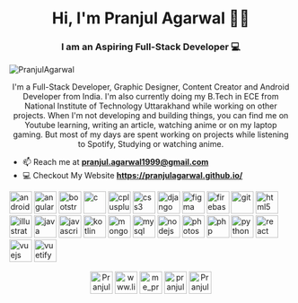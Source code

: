 <link rel=”stylesheet” href="anime.css">
<h1 align="center"> Hi, I'm Pranjul Agarwal 👋🤓</h1>
<h3 align="center"> I am an Aspiring Full-Stack Developer 💻</h3>
<p align="left"> <img src="https://komarev.com/ghpvc/?username=PranjulAgarwal" alt="PranjulAgarwal" /> </p>

<p align="center">I'm a Full-Stack Developer, Graphic Designer, Content Creator and Android Developer from India.
I'm also currently doing my B.Tech in ECE from National Institute of Technology Uttarakhand while working on other projects.
When I'm not developing and building things, you can find me on Youtube learning, writing an article, watching anime or on my laptop gaming. But most of my days are spent working on projects while listening to Spotify, Studying or watching anime.</p>

- 📫 Reach me at [**pranjul.agarwal1999@gmail.com**](https://mail.google.com/mail/?view=cm&fs=1&to=pranjul.agarwal1999@gmail.comtarget="_blank")
- 💻 Checkout My Website **https://pranjulagarwal.github.io/**

<p align="left">
<img class="zoom"  src="https://devicons.github.io/devicon/devicon.git/icons/android/android-original-wordmark.svg" alt="android" width="40" height="40"/>
<img class="zoom"  src="https://devicon.dev/devicon.git/icons/angularjs/angularjs-original-wordmark.svg" alt="angularjs" width="40" height="40"/>
<img class="zoom"  src="https://devicons.github.io/devicon/devicon.git/icons/bootstrap/bootstrap-plain.svg" alt="bootstrap" width="40" height="40"/> 
<img class="zoom"  src="https://devicons.github.io/devicon/devicon.git/icons/c/c-original.svg" alt="c" width="40" height="40"/> 
<img class="zoom"  src="https://devicons.github.io/devicon/devicon.git/icons/cplusplus/cplusplus-original.svg" alt="cplusplus" width="40" height="40"/> 
<img class="zoom"  src="https://devicons.github.io/devicon/devicon.git/icons/css3/css3-original-wordmark.svg" alt="css3" width="40" height="40"/> 
<img class="zoom"  src="https://devicons.github.io/devicon/devicon.git/icons/django/django-original.svg" alt="django" width="40" height="40"/> 
<img class="zoom"  src="https://www.vectorlogo.zone/logos/figma/figma-icon.svg" alt="figma" width="40" height="40"/> 
<img class="zoom"  src="https://www.vectorlogo.zone/logos/firebase/firebase-icon.svg" alt="firebase" width="40" height="40"/> 
<img class="zoom"  src="https://www.vectorlogo.zone/logos/git-scm/git-scm-icon.svg" alt="git" width="40" height="40"/> 
<img class="zoom"  src="https://devicons.github.io/devicon/devicon.git/icons/html5/html5-original-wordmark.svg" alt="html5" width="40" height="40"/> 
<img class="zoom"  src="https://www.vectorlogo.zone/logos/adobe_illustrator/adobe_illustrator-icon.svg" alt="illustrator" width="40" height="40"/> 
<img class="zoom"  src="https://devicons.github.io/devicon/devicon.git/icons/java/java-original-wordmark.svg" alt="java" width="40" height="40"/> 
<img class="zoom"  src="https://devicons.github.io/devicon/devicon.git/icons/javascript/javascript-original.svg" alt="javascript" width="40" height="40"/> 
<img class="zoom"  src="https://www.vectorlogo.zone/logos/kotlinlang/kotlinlang-icon.svg" alt="kotlin" width="40" height="40"/> 
<img class="zoom"  src="https://devicons.github.io/devicon/devicon.git/icons/mongodb/mongodb-original-wordmark.svg" alt="mongodb" width="40" height="40"/> 
<img class="zoom"  src="https://devicons.github.io/devicon/devicon.git/icons/mysql/mysql-original-wordmark.svg" alt="mysql" width="40" height="40"/> 
<img class="zoom"  src="https://devicons.github.io/devicon/devicon.git/icons/nodejs/nodejs-original-wordmark.svg" alt="nodejs" width="40" height="40"/> 
<img class="zoom"  src="https://devicons.github.io/devicon/devicon.git/icons/photoshop/photoshop-plain.svg" alt="photoshop" width="40" height="40"/> 
<img class="zoom"  src="https://devicons.github.io/devicon/devicon.git/icons/php/php-original.svg" alt="php" width="40" height="40"/> 
<img class="zoom"  src="https://devicons.github.io/devicon/devicon.git/icons/python/python-original.svg" alt="python" width="40" height="40"/> 
<img class="zoom"  src="https://devicons.github.io/devicon/devicon.git/icons/react/react-original-wordmark.svg" alt="react" width="40" height="40"/> 
<img class="zoom"  src="https://devicons.github.io/devicon/devicon.git/icons/vuejs/vuejs-original-wordmark.svg" alt="vuejs" width="40" height="40"/> 
<img class="zoom"  src="https://bestofjs.org/logos/vuetify.svg" alt="vuetify" width="40" height="40"/>
</p>

<p align="center">
<a href="https://twitter.com/PranjulAgarwal6" target="blank"><img class="zoom"  align="center" src="https://cdn.jsdelivr.net/npm/simple-icons@3.0.1/icons/twitter.svg" alt="PranjulAgarwal6" height="40" width="40" /></a>
<a href="https://www.linkedin.com/in/pranjul-agarwal-2000" target="blank"><img class="zoom"  align="center" src="https://cdn.jsdelivr.net/npm/simple-icons@3.0.1/icons/linkedin.svg" alt="www.linkedin.com/in/pranjul-agarwal-2000" height="40" width="40" /></a>
<a href="https://instagram.com/me_pranjul_agarwal" target="blank"><img class="zoom"  align="center" src="https://cdn.jsdelivr.net/npm/simple-icons@3.0.1/icons/instagram.svg" alt="me_pranjul_agarwal" height="40" width="40" /></a>
<a href="https://www.codechef.com/users/pranjulagarwal" target="blank"><img class="zoom"  align="center" src="https://cdn.jsdelivr.net/npm/simple-icons@3.1.0/icons/codechef.svg" alt="pranjulagarwal" height="40" width="40" /></a>
<a href="https://codeforces.com/profile/Pranjul_Uchiha" target="blank"><img class="zoom"  align="center" src="https://cdn.jsdelivr.net/npm/simple-icons@3.1.0/icons/codeforces.svg" alt="Pranjul_Uchiha" height="40" width="40" /></a>
</p>

